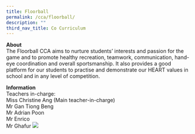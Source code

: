 ```yaml
---
title: Floorball
permalink: /cca/floorball/
description: ""
third_nav_title: Co Curriculum
---
```

**About**
<br>The Floorball CCA aims to nurture students’ interests and passion for the game and to promote healthy recreation, teamwork, communication, hand-eye coordination and overall sportsmanship. It also provides a good platform for our students to practise and demonstrate our HEART values in school and in any level of competition.

**Information**
<br>Teachers in-charge:
<br>Miss Christine Ang (Main teacher-in-charge)
<br>Mr Gan Tiong Beng
<br>Mr Adrian Poon
<br>Mr Enrico
<br>Mr Ghafur
![](/images/floorball1.png)
